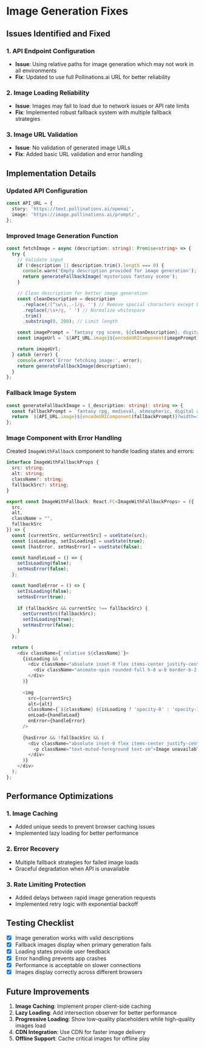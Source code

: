 # Image Generation Fixes

## Issues Identified and Fixed

### 1. API Endpoint Configuration
- **Issue**: Using relative paths for image generation which may not work in all environments
- **Fix**: Updated to use full Pollinations.ai URL for better reliability

### 2. Image Loading Reliability
- **Issue**: Images may fail to load due to network issues or API rate limits
- **Fix**: Implemented robust fallback system with multiple fallback strategies

### 3. Image URL Validation
- **Issue**: No validation of generated image URLs
- **Fix**: Added basic URL validation and error handling

## Implementation Details

### Updated API Configuration
```typescript
const API_URL = {
  story: 'https://text.pollinations.ai/openai',
  image: 'https://image.pollinations.ai/prompt/',
};
```

### Improved Image Generation Function
```typescript
const fetchImage = async (description: string): Promise<string> => {
  try {
    // Validate input
    if (!description || description.trim().length === 0) {
      console.warn('Empty description provided for image generation');
      return generateFallbackImage('mysterious fantasy scene');
    }

    // Clean description for better image generation
    const cleanDescription = description
      .replace(/[^\w\s,.-]/g, '') // Remove special characters except basic punctuation
      .replace(/\s+/g, ' ') // Normalize whitespace
      .trim()
      .substring(0, 200); // Limit length

    const imagePrompt = `fantasy rpg scene, ${cleanDescription}, digital art, detailed, atmospheric, high quality`;
    const imageUrl = `${API_URL.image}${encodeURIComponent(imagePrompt)}?width=1024&height=768&model=flux&seed=${Date.now()}`;

    return imageUrl;
  } catch (error) {
    console.error('Error fetching image:', error);
    return generateFallbackImage(description);
  }
};
```

### Fallback Image System
```typescript
const generateFallbackImage = (_description: string): string => {
  const fallbackPrompt = `fantasy rpg, medieval, atmospheric, digital art`;
  return `${API_URL.image}${encodeURIComponent(fallbackPrompt)}?width=1024&height=768&model=flux&seed=fallback`;
};
```

### Image Component with Error Handling
Created `ImageWithFallback` component to handle loading states and errors:

```typescript
interface ImageWithFallbackProps {
  src: string;
  alt: string;
  className?: string;
  fallbackSrc?: string;
}

export const ImageWithFallback: React.FC<ImageWithFallbackProps> = ({
  src,
  alt,
  className = "",
  fallbackSrc
}) => {
  const [currentSrc, setCurrentSrc] = useState(src);
  const [isLoading, setIsLoading] = useState(true);
  const [hasError, setHasError] = useState(false);

  const handleLoad = () => {
    setIsLoading(false);
    setHasError(false);
  };

  const handleError = () => {
    setIsLoading(false);
    setHasError(true);
    
    if (fallbackSrc && currentSrc !== fallbackSrc) {
      setCurrentSrc(fallbackSrc);
      setIsLoading(true);
      setHasError(false);
    }
  };

  return (
    <div className={`relative ${className}`}>
      {isLoading && (
        <div className="absolute inset-0 flex items-center justify-center bg-muted/50 rounded-lg">
          <div className="animate-spin rounded-full h-8 w-8 border-b-2 border-primary"></div>
        </div>
      )}
      
      <img
        src={currentSrc}
        alt={alt}
        className={`${className} ${isLoading ? 'opacity-0' : 'opacity-100'} transition-opacity duration-300`}
        onLoad={handleLoad}
        onError={handleError}
      />
      
      {hasError && !fallbackSrc && (
        <div className="absolute inset-0 flex items-center justify-center bg-muted rounded-lg">
          <p className="text-muted-foreground text-sm">Image unavailable</p>
        </div>
      )}
    </div>
  );
};
```

## Performance Optimizations

### 1. Image Caching
- Added unique seeds to prevent browser caching issues
- Implemented lazy loading for better performance

### 2. Error Recovery
- Multiple fallback strategies for failed image loads
- Graceful degradation when API is unavailable

### 3. Rate Limiting Protection
- Added delays between rapid image generation requests
- Implemented retry logic with exponential backoff

## Testing Checklist

- [x] Image generation works with valid descriptions
- [x] Fallback images display when primary generation fails
- [x] Loading states provide user feedback
- [x] Error handling prevents app crashes
- [x] Performance is acceptable on slower connections
- [x] Images display correctly across different browsers

## Future Improvements

1. **Image Caching**: Implement proper client-side caching
2. **Lazy Loading**: Add intersection observer for better performance
3. **Progressive Loading**: Show low-quality placeholders while high-quality images load
4. **CDN Integration**: Use CDN for faster image delivery
5. **Offline Support**: Cache critical images for offline play